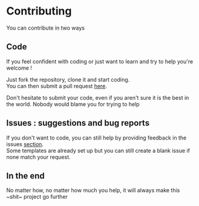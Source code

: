 # Contributing
You can contribute in two ways 
## Code
If you feel confident with coding or just want to learn and try to help you're welcome !

Just fork the repository, clone it and start coding. \
You can then submit a pull request [here](https://github.com/Hokkaydo/MoodleCustomizer/pulls). 

Don't hesitate to submit your code, even if you aren't sure it is the best in the world. Nobody would blame you for trying to help

## Issues : suggestions and bug reports
If you don't want to code, you can still help by providing feedback in the issues [section](https://github.com/Hokkaydo/MoodleCustomizer/issues).\
Some templates are already set up but you can still create a blank issue if none match your request. 

## In the end
No matter how, no matter how much you help, it will always make this ~shit~ project go further
